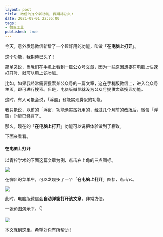 ```yaml
---
layout: post
title: 微信的这个新功能，我期待已久！
date: 2021-09-01 22:36:00
tags: 
- 效率工具
published: true
---
```




今天，意外发现微信新增了一个超好用的功能，叫做「**在电脑上打开**」。

这个功能，我期待已久了！

简单来说，当我们在手机上看到一篇公众号文章，因为一些原因想要在电脑上快速打开时，就可以用上该功能。

比如，如果我经常需要搜索某公众号的一篇文章，这在手机版微信上，进入公众号主页，即可进行搜索。但是，电脑版微信就没为公众号提供文章搜索功能。

这时，有人可能会说，「浮窗」也能实现类似的功能。

我只能说，以前的「浮窗」功能确实蛮好用的，经过几个月前的改版后，微信「浮窗」功能已经废了。

那么，现在的「**在电脑上打开**」功能可以说把体验做到了极致。

下面来看看。

#### 在电脑上打开

以青柠学术的下面这篇文章为例，点击右上角的三点图标。

![](https://gitee.com/iseex/figurebed/raw/master/img/20210901193153.PNG)

在弹出的菜单中，可以发现多了一个「**在电脑上打开**」图标，点击它。

![](https://gitee.com/iseex/figurebed/raw/master/img/20210901193324.PNG)

此时，电脑版微信会**自动弹窗打开该文章**，非常方便。

一张动图演示下。👇




![](https://gitee.com/iseex/figurebed/raw/master/img/20210901193324.PNG)

本文就到这里，希望对你有所帮助！